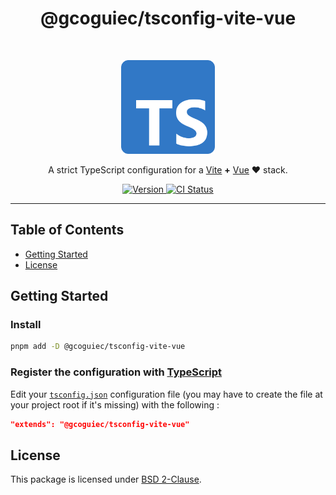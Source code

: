 <h1 align="center">@gcoguiec/tsconfig-vite-vue</h1>
<br>
<p align="center">
  <img src="https://github.com/gcoguiec/tsconfig/blob/main/.github/typescript-logo.png?raw=true" width="150" alt="TypeScript Logo"/>
</p>
<p align="center">
  A strict TypeScript configuration for a <a href="https://vitejs.dev/">Vite</a> <strong>+</strong> <a href="https://vuejs.org/">Vue</a> ❤️ stack.
</p>
<p align="center">
  <a href="https://www.npmjs.com/package/@gcoguiec/tsconfig">
    <img src="https://img.shields.io/github/package-json/v/gcoguiec/tsconfig-vite-vue?filename=packages%2Ftsconfig%2Fpackage.json&style=flat-square" alt="Version"/>
  </a>
  <a href="https://github.com/gcoguiec/tsconfig/actions/workflows/ci.yml">
    <img src="https://img.shields.io/github/actions/workflow/status/gcoguiec/tsconfig-vite-vue/ci.yml?branch=main&label=ci&style=flat-square" alt="CI Status"/>
  </a>
</p>

<hr>

## Table of Contents

- [Getting Started](#getting-started)
- [License](#license)

## Getting Started

### Install

```bash
pnpm add -D @gcoguiec/tsconfig-vite-vue
```

### Register the configuration with [TypeScript](https://www.typescriptlang.org/)

Edit your [`tsconfig.json`](https://www.typescriptlang.org/tsconfig-vite-vue/) configuration file (you may have to create the file at your project root if it's missing) with the following :

```json
"extends": "@gcoguiec/tsconfig-vite-vue"
```

## License

This package is licensed under [BSD 2-Clause](https://spdx.org/licenses/BSD-2-Clause.html).
